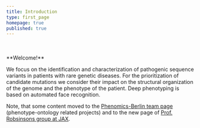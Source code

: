 ```yaml
---
title: Introduction
type: first_page
homepage: true
published: true
---
```


<br/>
<br/>
**Welcome!**

We focus on the identification and characterization of pathogenic sequence variants in patients with rare genetic diseases. For the prioritization of candidate mutations we consider their impact on the structural organization of the genome and the phenotype of the patient. Deep phenotyping is based on automated face recognition.


Note, that some content moved to the [Phenomics-Berlin team page](https://phenomics.github.io/) (phenotype-ontology related projects) and to the new page of [Prof. Robsinsons group at JAX](https://robinsongroup.github.io/).
